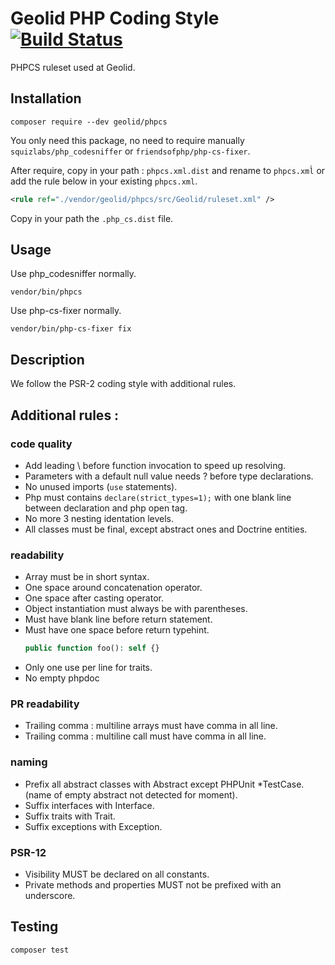 # Geolid PHP Coding Style [![Build Status](https://travis-ci.org/Geolid/phpcs.svg?branch=master)](https://travis-ci.org/Geolid/phpcs)

PHPCS ruleset used at Geolid.

## Installation

    composer require --dev geolid/phpcs

You only need this package, no need to require manually `squizlabs/php_codesniffer` or `friendsofphp/php-cs-fixer`.

After require, copy in your path : `phpcs.xml.dist` and rename to `phpcs.xml̀`
or add the rule below in your existing `phpcs.xml`.

```xml
<rule ref="./vendor/geolid/phpcs/src/Geolid/ruleset.xml" />
```

Copy in your path the `.php_cs.dist` file.

## Usage

Use php_codesniffer normally.

    vendor/bin/phpcs

Use php-cs-fixer normally.

    vendor/bin/php-cs-fixer fix

## Description

We follow the PSR-2 coding style with additional rules.

## Additional rules :

### code quality
 - Add leading \ before function invocation to speed up resolving.
 - Parameters with a default null value needs ? before type declarations.
 - No unused imports (`use` statements). 
 - Php must contains ```declare(strict_types=1);``` with one blank line between declaration and php open tag.
 - No more 3 nesting identation levels.
 - All classes must be final, except abstract ones and Doctrine entities.

### readability
 - Array must be in short syntax.
 - One space around concatenation operator.
 - One space after casting operator.
 - Object instantiation must always be with parentheses.
 - Must have blank line before return statement.
 - Must have one space before return typehint.
    ```php
    public function foo(): self {}
    ```
 - Only one use per line for traits.
 - No empty phpdoc

### PR readability
 - Trailing comma : multiline arrays must have comma in all line.
 - Trailing comma : multiline call must have comma in all line.


### naming
 - Prefix all abstract classes with Abstract except PHPUnit *TestCase. (name of empty abstract not detected for moment).
 - Suffix interfaces with Interface.
 - Suffix traits with Trait.
 - Suffix exceptions with Exception.

###  PSR-12
 - Visibility MUST be declared on all constants.
 - Private methods and properties MUST not be prefixed with an underscore.

## Testing

    composer test
